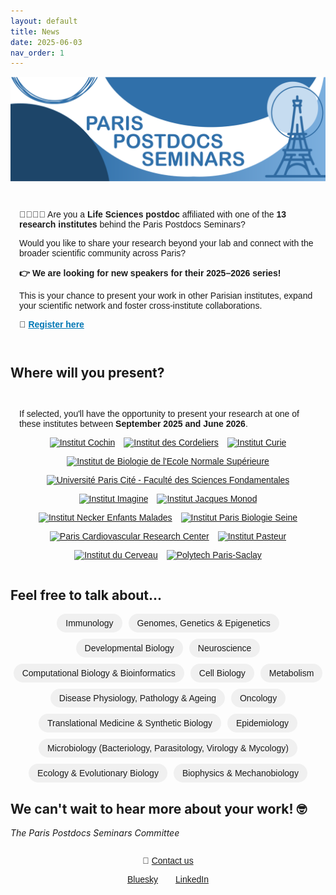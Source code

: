 ```yaml
---
layout: default
title: News
date: 2025-06-03
nav_order: 1
---
```


![Paris Postdocs Seminars Header](/assets/pps_header.png)

<section style="max-width: 1000px; margin: 0.5em auto; padding: 1em; font-family: sans-serif; position: relative;">
  <p>🧑‍🔬👩‍💻 Are you a <strong>Life Sciences postdoc</strong> affiliated with one of the <strong>13 research institutes</strong> behind the Paris Postdocs Seminars?</p>
  <p>Would you like to share your research beyond your lab and connect with the broader scientific community across Paris?</p>

  <p style="font-size: 1em; font-weight: bold;">
    👉 We are looking for new speakers for their <strong>2025–2026 series</strong>!
  </p>

  <p>This is your chance to present your work in other Parisian institutes, expand your scientific network and foster cross-institute collaborations.</p>

  <p>🔗 <a href="https://docs.google.com/forms/d/e/1FAIpQLSdnRThSSd43dxS_qsFKbGEQyKuKn4LK7zxMhDNM2US8beSSTg/viewform" target="_blank" style="font-weight: bold; color: #0077b5;">Register here</a></p>
</section>

<h2>Where will you present?</h2>
<section style="max-width: 1000px; margin: 0.5em auto; padding: 1em; font-family: sans-serif;">
    <p>If selected, you'll have the opportunity to present your research at one of these institutes between <strong>September 2025 and June 2026</strong>.</p>
      <div style="display: flex; flex-wrap: wrap; gap: 1em; justify-content: center;">
        <a href="https://institutcochin.fr" target="_blank"><img src="{{ '/assets/cochin_logo.png' | relative_url }}" alt="Institut Cochin" style="height: 80px;"></a>
        <a href="https://www.crcordeliers.fr/" target="_blank"><img src="{{ '/assets/cordeliers_logo.png' | relative_url }}" alt="Institut des Cordeliers" style="height: 80px;"></a>
        <a href="https://www.curie.fr" target="_blank"><img src="{{ '/assets/curie_logo.jpeg' | relative_url }}" alt=" Institut Curie" style="height: 80px;"></a>
        <a href="https://www.ibens.ens.psl.eu" target="_blank"><img src="{{ '/assets/ibens_logo.png' | relative_url }}" alt="Institut de Biologie de l'Ecole Normale Supérieure" style="height: 80px;"></a>
        <a href="https://biomedicale.u-paris.fr/" target="_blank"><img src="{{ '/assets/fds-upc_logo.png' | relative_url }}" alt="Université Paris Cité - Faculté des Sciences Fondamentales" style="height: 80px;"></a>
        <a href="https://www.institutimagine.org" target="_blank"><img src="{{ '/assets/imagine_logo.png' | relative_url }}" alt="Institut Imagine" style="height: 80px;"></a>
        <a href="https://www.ijm.fr" target="_blank"><img src="{{ '/assets/ijm_logo.png' | relative_url }}" alt="Institut Jacques Monod" style="height: 80px;"></a>
        <a href="https://www.institut-necker-enfants-malades.fr/" target="_blank"><img src="{{ '/assets/inem_logo.jpeg' | relative_url }}" alt="Institut Necker Enfants Malades" style="height: 80px;"></a>
        <a href="https://www.ibps.sorbonne-universite.fr/fr" target="_blank"><img src="{{ '/assets/ipbs_logo.png' | relative_url }}" alt="Institut Paris Biologie Seine" style="height: 80px;"></a>
        <a href="https://parcc.inserm.fr/" target="_blank"><img src="{{ '/assets/parcc_logo.png' | relative_url }}" alt="Paris Cardiovascular Research Center" style="height: 80px;"></a>
        <a href="https://www.pasteur.fr" target="_blank"><img src="{{ '/assets/pasteur_logo.png' | relative_url }}" alt="Institut Pasteur" style="height: 80px;"></a>
        <a href="https://icm-institute.org" target="_blank"><img src="{{ '/assets/pbi_logo.jpeg' | relative_url }}" alt="Institut du Cerveau" style="height: 80px;"></a>
        <a href="https://www.polytech.universite-paris-saclay.fr/" target="_blank"><img src="{{ '/assets/polytech_paris_saclay_logo.jpeg' | relative_url }}" alt="Polytech Paris-Saclay" style="height: 80px;"></a>
      </div>
</section>

<h2>Feel free to talk about...</h2>
<section style="max-width: 1000px; margin: 0.5em auto; text-align: center; font-family: sans-serif;">
    <div style="display: flex; flex-wrap: wrap; justify-content: center; gap: 10px;">
      <span style="padding: 0.5em 1em; background-color: #f0f0f0; border-radius: 20px;">Immunology</span>
      <span style="padding: 0.5em 1em; background-color: #f0f0f0; border-radius: 20px;">Genomes, Genetics & Epigenetics</span>
      <span style="padding: 0.5em 1em; background-color: #f0f0f0; border-radius: 20px;">Developmental Biology</span>
      <span style="padding: 0.5em 1em; background-color: #f0f0f0; border-radius: 20px;">Neuroscience</span>
      <span style="padding: 0.5em 1em; background-color: #f0f0f0; border-radius: 20px;">Computational Biology & Bioinformatics</span>
      <span style="padding: 0.5em 1em; background-color: #f0f0f0; border-radius: 20px;">Cell Biology</span>
      <span style="padding: 0.5em 1em; background-color: #f0f0f0; border-radius: 20px;">Metabolism</span>
      <span style="padding: 0.5em 1em; background-color: #f0f0f0; border-radius: 20px;">Disease Physiology, Pathology & Ageing</span>
      <span style="padding: 0.5em 1em; background-color: #f0f0f0; border-radius: 20px;">Oncology</span>
      <span style="padding: 0.5em 1em; background-color: #f0f0f0; border-radius: 20px;">Translational Medicine & Synthetic Biology</span>
      <span style="padding: 0.5em 1em; background-color: #f0f0f0; border-radius: 20px;">Epidemiology</span>
      <span style="padding: 0.5em 1em; background-color: #f0f0f0; border-radius: 20px;">Microbiology (Bacteriology, Parasitology, Virology & Mycology)</span>
      <span style="padding: 0.5em 1em; background-color: #f0f0f0; border-radius: 20px;">Ecology & Evolutionary Biology</span>
      <span style="padding: 0.5em 1em; background-color: #f0f0f0; border-radius: 20px;">Biophysics & Mechanobiology</span>
    </div>
</section>

## We can't wait to hear more about your work! 🤓
<em>The Paris Postdocs Seminars Committee</em>
<br>

<footer style="max-width: 800px; margin: 2em auto; text-align: center; font-family: sans-serif;">
  <p>📧 <a href="mailto:paris.postdocs@gmail.com">Contact us</a></p>
  <p style="display: flex; justify-content: center; gap: 2em;">
    <a href="https://bsky.app/profile/parispostdocs.bsky.social" target="_blank">Bluesky</a>
    <a href="https://www.linkedin.com/company/paris-postdocs-seminars" target="_blank">LinkedIn</a>
  </p>
</footer>

